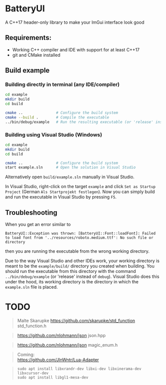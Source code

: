# BatteryUI
A C++17 header-only library to make your ImGui interface look good 

## Requirements:

 - Working C++ compiler and IDE with support for at least C++17
 - git and CMake installed

## Build example

### Building directly in terminal (any IDE/compiler)
```bash
cd example
mkdir build
cd build

cmake ..               # Configure the build system
cmake --build .        # Compile the executable
../bin/debug/example   # Run the resulting executable (or 'release' instead of `debug`)
```

### Building using Visual Studio (Windows)
```bash
cd example
mkdir build
cd build

cmake ..               # Configure the build system
start example.sln      # Open the solution in Visual Studio
```

Alternatively open `build/example.sln` manually in Visual Studio. 

In Visual Studio, right-click on the target `example` and click `Set as Startup Project` (German `Als Startprojekt festlegen`).
Now you can simply build and run the executable in Visual Studio by pressing `F5`.

## Troubleshooting

When you get an error similar to 
```
BatteryUI::Exception was thrown: [BatteryUI::Font::loadFont]: Failed to load font from '../resources/roboto.medium.ttf': No such file or directory
```
then you are running the executable from the wrong working directory.

Due to the way Visual Studio and other IDEs work, your working directory is meant to be the `example/build/` directory you created when building. You should run the executable from this directory with the command `../bin/debug/example` (or 'release' instead of `debug`). Visual Studio does this under the hood, its working directory is the directory in which the `example.sln` file is placed.

# TODO

>Malte Skarupke
>https://github.com/skarupke/std_function  std_function.h

>https://github.com/nlohmann/json json.hpp

>https://github.com/nlohmann/json magic_enum.h

>Coming:  
>https://github.com/JlnWntr/Lua-Adapter

>```
>sudo apt install libxrandr-dev libxi-dev libxinerama-dev libxcursor-dev
>sudo apt install libgl1-mesa-dev
>```
